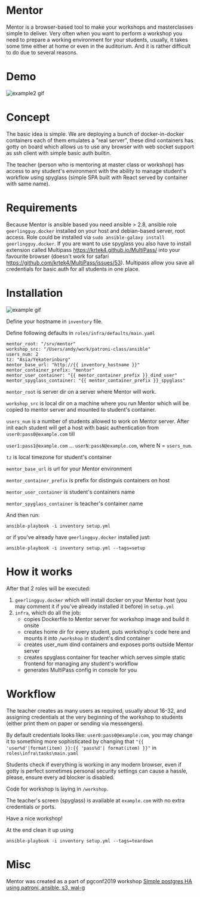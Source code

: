 # Mentor

Mentor is a browser-based tool to make your workshops and masterclasses simple to deliver. Very often when you want to perform a workshop you need to prepare a working environment for your students, usually, it takes some time either at home or even in the auditorium. And it is rather difficult to do due to several reasons.

# Demo
![example2 gif](https://mastery-public.s3.amazonaws.com/ezgif-5-c5188cad21df.gif)

# Concept
The basic idea is simple. We are deploying a bunch of docker-in-docker containers each of them emulates a "real server", these dind containers has gotty on board which allows us to use any browser with web socket support as ssh client with simple basic auth builtin.

The teacher (person who is mentoring at master class or workshop) has access to any student's environment with the ability to manage student's workflow using spyglass (simple SPA built with React served by container with same name).

# Requirements
Because Mentor is ansible based you need ansible > 2.8, ansible role `geerlingguy.docker` installed on your host and debian-based server, root access. Role could be installed via `sudo ansible-galaxy install geerlingguy.docker`.
If you are want to use spyglass you also have to install extension  called Multipass https://krtek4.github.io/MultiPass/ into your favourite browser (doesn't work for safari https://github.com/krtek4/MultiPass/issues/53). Multipass allow you save all credentials for basic auth for all students in one place.

# Installation

![example gif](https://mastery-public.s3.amazonaws.com/mentor.gif)

Define your hostname in `inventory` file.

Define following defaults in `roles/infra/defaults/main.yaml`

```
mentor_root: "/srv/mentor"
workshop_src: "/Users/andy/work/patroni-class/ansible"
users_num: 2
tz: "Asia/Yekaterinburg"
mentor_base_url: "http://{{ inventory_hostname }}"
mentor_container_prefix: "mentor"
mentor_user_container: "{{ mentor_container_prefix }}_dind_user"
mentor_spyglass_container: "{{ mentor_container_prefix }}_spyglass"
```

`mentor_root` is server dir on a server where Mentor will work.

`workshop_src` is local dir on a machine where you run Mentor which will be copied to mentor server and mounted to student's container.

`users_num` is a number of students allowed to work on Mentor server. After init each student will get a host with basic authentication from `user0:pass0@example.com` till 

`user1:pass1@example.com` ... `userN:passN@example.com`, where N = `users_num`.

`tz` is local timezone for student's container

`mentor_base_url` is url for your Mentor environment

`mentor_container_prefix` is prefix for distinguis containers on host

`mentor_user_container` is student's containers name

`mentor_spyglass_container` is teacher's container name


And then run:

```
ansible-playbook -i inventory setup.yml
```


or if you've already have `geerlingguy.docker` installed just:

```
ansible-playbook -i inventory setup.yml --tags=setup
```

# How it works

After that 2 roles will be executed:
 1. `geerlingguy.docker` which will install docker on your Mentor host (you may comment it if you've already installed it before) in `setup.yml`
 2. `infra`, which do all the job:
    - copies Dockerfile to Mentor server for workshop image and build it onsite
    - creates home dir for every student, puts workshop's code here and mounts it into `/workshop` in student's dind container
    - creates user_num dind containers and exposes ports outside Mentor server
    - creates spyglass container for teacher which serves simple static frontend for managing any student's workflow
    - generates MultiPass config in console for you

# Workflow
The teacher creates as many users as required, usually about 16-32, and assigning credentials at the very beginning of the workshop to students (either print them on paper or sending via messengers).

By default credentials looks like: `user0:pass0@example.com`, you may change it to something more sophisticated by changing that `"{{ 'user%d'|format(item) }}:{{ 'pass%d'| format(item) }}"` in `roles\infra\tasks\main.yaml`

Students check if everything is working in any modern browser, even if gotty is perfect sometimes personal security settings can cause a hassle, please, ensure every ad blocker is disabled.

Code for workshop is laying in `/workshop`.

The teacher's screen (spyglass) is available at `example.com` with no extra credentials or ports.

Have a nice workshop!

At the end clean it up using
```
ansible-playbook -i inventory setup.yml --tags=teardown
```

# Misc
Mentor was created as a part of pgconf2019 workshop [Simple postgres HA using patroni, ansible, s3, wal-g](https://pgconf.ru/2019/242821)
